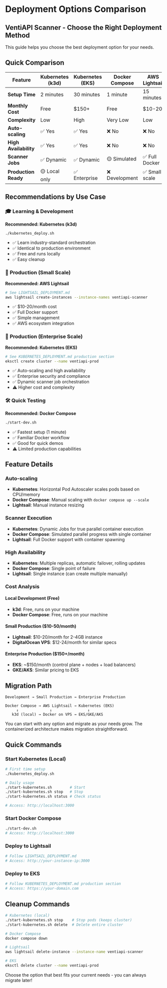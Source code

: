 # Deployment Options Comparison
## VentiAPI Scanner - Choose the Right Deployment Method

This guide helps you choose the best deployment option for your needs.

## Quick Comparison

| Feature | Kubernetes (k3d) | Kubernetes (EKS) | Docker Compose | AWS Lightsail |
|---------|-------------------|------------------|----------------|---------------|
| **Setup Time** | 2 minutes | 30 minutes | 1 minute | 15 minutes |
| **Monthly Cost** | Free | $150+ | Free | $10-20 |
| **Complexity** | Low | High | Very Low | Low |
| **Auto-scaling** | ✅ Yes | ✅ Yes | ❌ No | ❌ No |
| **High Availability** | ✅ Yes | ✅ Yes | ❌ No | ❌ No |
| **Scanner Jobs** | ✅ Dynamic | ✅ Dynamic | 🟡 Simulated | ✅ Full Docker |
| **Production Ready** | 🟡 Local only | ✅ Enterprise | ❌ Development | ✅ Small scale |

## Recommendations by Use Case

### 🎓 **Learning & Development**
**Recommended: Kubernetes (k3d)**
```bash
./kubernetes_deploy.sh
```
- ✅ Learn industry-standard orchestration
- ✅ Identical to production environment
- ✅ Free and runs locally
- ✅ Easy cleanup

### 🚀 **Production (Small Scale)**
**Recommended: AWS Lightsail**
```bash
# See LIGHTSAIL_DEPLOYMENT.md
aws lightsail create-instances --instance-names ventiapi-scanner
```
- ✅ $10-20/month cost
- ✅ Full Docker support
- ✅ Simple management
- ✅ AWS ecosystem integration

### 🏢 **Production (Enterprise Scale)**
**Recommended: Kubernetes (EKS)**
```bash
# See KUBERNETES_DEPLOYMENT.md production section
eksctl create cluster --name ventiapi-prod
```
- ✅ Auto-scaling and high availability
- ✅ Enterprise security and compliance
- ✅ Dynamic scanner job orchestration
- ⚠️ Higher cost and complexity

### 🛠️ **Quick Testing**
**Recommended: Docker Compose**
```bash
./start-dev.sh
```
- ✅ Fastest setup (1 minute)
- ✅ Familiar Docker workflow
- ✅ Good for quick demos
- ⚠️ Limited production capabilities

## Feature Details

### Auto-scaling
- **Kubernetes**: Horizontal Pod Autoscaler scales pods based on CPU/memory
- **Docker Compose**: Manual scaling with `docker compose up --scale`
- **Lightsail**: Manual instance resizing

### Scanner Execution
- **Kubernetes**: Dynamic Jobs for true parallel container execution
- **Docker Compose**: Simulated parallel progress with single container
- **Lightsail**: Full Docker support with container spawning

### High Availability
- **Kubernetes**: Multiple replicas, automatic failover, rolling updates
- **Docker Compose**: Single point of failure
- **Lightsail**: Single instance (can create multiple manually)

### Cost Analysis

#### Local Development (Free)
- **k3d**: Free, runs on your machine
- **Docker Compose**: Free, runs on your machine

#### Small Production ($10-50/month)
- **Lightsail**: $10-20/month for 2-4GB instance
- **DigitalOcean VPS**: $12-24/month for similar specs

#### Enterprise Production ($150+/month)
- **EKS**: ~$150/month (control plane + nodes + load balancers)
- **GKE/AKS**: Similar pricing to EKS

## Migration Path

```
Development → Small Production → Enterprise Production

Docker Compose → AWS Lightsail → Kubernetes (EKS)
     ↓              ↓                ↓
   k3d (local) → Docker on VPS → EKS/GKE/AKS
```

You can start with any option and migrate as your needs grow. The containerized architecture makes migration straightforward.

## Quick Commands

### Start Kubernetes (Local)
```bash
# First time setup
./kubernetes_deploy.sh

# Daily usage
./start-kubernetes.sh        # Start
./start-kubernetes.sh stop   # Stop
./start-kubernetes.sh status # Check status

# Access: http://localhost:3000
```

### Start Docker Compose
```bash
./start-dev.sh
# Access: http://localhost:3000
```

### Deploy to Lightsail
```bash
# Follow LIGHTSAIL_DEPLOYMENT.md
# Access: http://your-instance-ip:3000
```

### Deploy to EKS
```bash
# Follow KUBERNETES_DEPLOYMENT.md production section
# Access: https://your-domain.com
```

## Cleanup Commands

```bash
# Kubernetes (local)
./start-kubernetes.sh stop    # Stop pods (keeps cluster)
./start-kubernetes.sh delete  # Delete entire cluster

# Docker Compose
docker compose down

# Lightsail
aws lightsail delete-instance --instance-name ventiapi-scanner

# EKS
eksctl delete cluster --name ventiapi-prod
```

Choose the option that best fits your current needs - you can always migrate later!